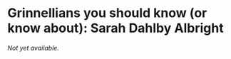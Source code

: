 Grinnellians you should know (or know about): Sarah Dahlby Albright
===================================================================

*Not yet available.*
